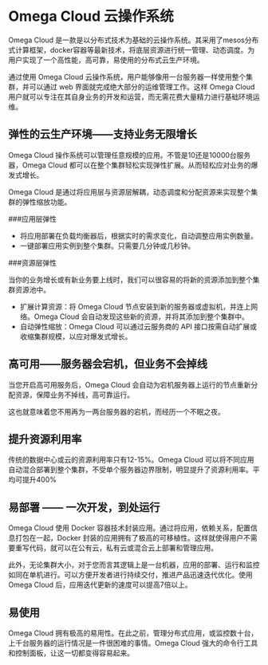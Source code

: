 # Omega Cloud 云操作系统

Omega Cloud 是一款是以分布式技术为基础的云操作系统。其采用了mesos分布式计算框架，docker容器等最新技术，将底层资源进行统一管理、动态调度。为用户实现了一个高性能，高可靠，易使用的分布式云生产环境。

通过使用 Omega Cloud 云操作系统，用户能够像用一台服务器一样使用整个集群，并可以通过 web 界面就完成绝大部分的运维管理工作。这样 Omega Cloud 用户就可以专注在其自身业务的开发和运营，而无需花费大量精力进行基础环境运维。

## 弹性的云生产环境——支持业务无限增长

Omega Cloud 操作系统可以管理任意规模的应用。不管是10还是10000台服务器，Omega Cloud 都可以在整个集群轻松实现弹性扩展。从而轻松应对业务的爆发式增长。

Omega Cloud 是通过将应用层与资源层解耦，动态调度和分配资源来实现整个集群的弹性缩放功能。

###应用层弹性

* 将应用部署在负载均衡器后，根据实时的需求变化，自动调整应用实例数量。
* 一键部署应用实例到整个集群。只需要几分钟或几秒钟。

###资源层弹性

当你的业务增长或有新业务要上线时，我们可以很容易的将新的资源添加到整个集群资源池中。

* 扩展计算资源：将 Omega Cloud 节点安装到新的服务器或虚拟机，并连上网络。Omega Cloud 会自动发现这些新的资源，并将其添加到整个集群中。
* 自动弹性缩放：Omega Cloud 可以通过云服务商的 API 接口按需自动扩展或收缩集群规模，以应对爆发式增长。

## 高可用——服务器会宕机，但业务不会掉线

当您开启高可用服务后，Omega Cloud 会自动为宕机服务器上运行的节点重新分配资源，保障业务不掉线，高可靠运行。

这也就意味着您不用再为一两台服务器的宕机，而经历一个不眠之夜。

## 提升资源利用率

传统的数据中心或云的资源利用率只有12-15%。Omega Cloud 可以将不同应用自动混合部署到整个集群，不受单个服务器边界限制，明显提升了资源利用率。平均可提升400%

## 易部署 —— 一次开发，到处运行

Omega Cloud 使用 Docker 容器技术封装应用。通过将应用，依赖关系，配置信息打包在一起，Docker 封装的应用拥有了极高的可移植性。这样就使得用户不需要重写代码，就可以在公有云，私有云或混合云上部署和管理应用。

此外，无论集群大小，对于您而言其逻辑上是一台机器，应用的部署、运行和监控如同在单机进行。可以方便开发者进行持续交付，推进产品迅速迭代优化。使用 Omega Cloud 后，应用迭代更新的速度可以提高7倍以上。

## 易使用

Omega Cloud 拥有极高的易用性。在此之前，管理分布式应用，或监控数十台，上千台服务器的运行情况是一件很困难的事情。Omega Cloud 强大的命令行工具和控制面板，让这一切都变得容易起来。
